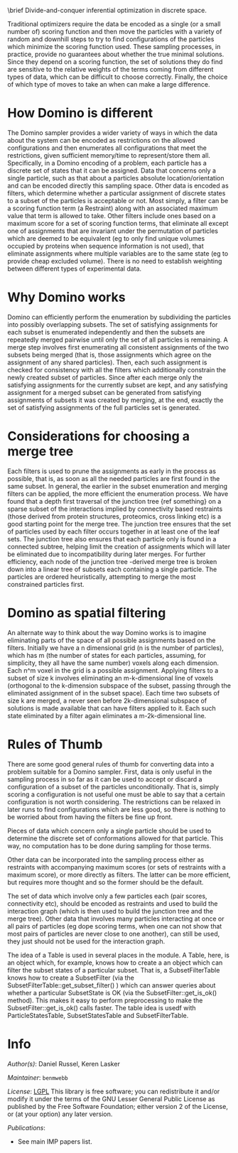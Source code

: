\brief Divide-and-conquer inferential optimization in discrete space.

Traditional optimizers require the data be encoded as a single (or a small number of) scoring function and then move the particles with a variety of random and downhill steps to try to find configurations of the particles which minimize the scoring function used. These sampling processes, in practice, provide no guarantees about whether the true minimal solutions. Since they depend on a scoring function, the set of solutions they do find are sensitive to the relative weights of the terms coming from different types of data, which can be difficult to choose correctly. Finally, the choice of which type of moves to take an when can make a large difference.

# How Domino is different
The Domino sampler provides a wider variety of ways in which the data about the system can be encoded as restrictions on the allowed configurations and then enumerates all configurations that meet the restrictions, given sufficient memory/time to represent/store them all. Specifically, in a Domino encoding of a problem, each particle has a discrete set of states that it can be assigned. Data that concerns only a single particle, such as that about a particles absolute location/orientation and can be encoded directly this sampling space. Other data is encoded as filters, which determine whether a particular assignment of discrete states to a subset of the particles is acceptable or not. Most simply, a filter can be a scoring function term (a Restraint) along with an associated maximum value that term is allowed to take. Other filters include ones based on a maximum score for a set of scoring function terms, that eliminate all except one of assignments that are invariant under the permutation of particles which are deemed to be equivalent (eg to only find unique volumes occupied by proteins when sequence information is not used), that eliminate assignments where multiple variables are to the same state (eg to provide cheap excluded volume). There is no need to establish weighting between different types of experimental data.

# Why Domino works
Domino can efficiently perform the enumeration by subdividing the particles into possibly overlapping subsets. The set of satisfying assignments for each subset is enumerated independently and then the subsets are repeatedly merged pairwise until only the set of all particles is remaining. A merge step involves first enumerating all consistent assignments of the two subsets being merged (that is, those assignments which agree on the assignment of any shared particles). Then, each such assignment is checked for consistency with all the filters which additionally constrain the newly created subset of particles. Since after each merge only the satisfying assignments for the currently subset are kept, and any satisfying assignment for a merged subset can be generated from satisfying assignments of subsets it was created by merging, at the end, exactly the set of satisfying assignments of the full particles set is generated.

# Considerations for choosing a merge tree
Each filters is used to prune the assignments as early in the process as possible, that is, as soon as all the needed particles are first found in the same subset. In general, the earlier in the subset enumeration and merging filters can be applied, the more efficient the enumeration process. We have found that a depth first traversal of the junction tree {ref something} on a sparse subset of the interactions implied by connectivity based restraints (those derived from protein structures, proteomics, cross linking etc) is a good starting point for the merge tree. The junction tree ensures that the set of particles used by each filter occurs together in at least one of the leaf sets. The junction tree also ensures that each particle only is found in a connected subtree, helping limit the creation of assignments which will later be eliminated due to incompatibility during later merges. For further efficiency, each node of the junction tree -derived merge tree is broken down into a linear tree of subsets each containing a single particle. The particles are ordered heuristically, attempting to merge the most constrained particles first.



# Domino as spatial filtering
An alternate way to think about the way Domino works is to imagine eliminating parts of the space of all possible assignments based on the filters. Initially we have a n dimensional grid (n is the number of particles), which has m (the number of states for each particles, assuming, for simplicity, they all have the same number) voxels along each dimension. Each n^m voxel in the grid is a possible assignment. Applying filters to a subset of size k involves eliminating an m-k-dimensional line of voxels (orthogonal to the k-dimension subspace of the subset, passing through the eliminated assignment of in the subset space). Each time two subsets of size k are merged, a never seen before 2k-dimensional subspace of solutions is made available that can have filters applied to it. Each such state eliminated by a filter again eliminates a m-2k-dimensional line.


# Rules of Thumb
There are some good general rules of thumb for converting data into a problem suitable for a Domino sampler. First, data is only useful in the sampling process in so far as it can be used to accept or discard a configuration of a subset of the particles unconditionally. That is, simply scoring a configuration is not useful one must be able to say that a certain configuration is not worth considering. The restrictions can be relaxed in later runs to find configurations which are less good, so there is nothing to be worried about from having the filters be fine up front.

Pieces of data which concern only a single particle should be used to determine the discrete set of conformations allowed for that particle. This way, no computation has to be done during sampling for those terms.

Other data can be incorporated into the sampling process either as restraints with accompanying maximum scores (or sets of restraints with a maximum score), or more directly as filters. The latter can be more efficient, but requires more thought and so the former should be the default.

The set of data which involve only a few particles each (pair scores, connectivity etc), should be encoded as restraints and used to build the interaction graph (which is then used to build the junction tree and the merge tree). Other data that involves many particles interacting at once or all pairs of particles (eg dope scoring terms, when one can not show that most pairs of particles are never close to one another), can still be used, they just should not be used for the interaction graph.

The idea of a Table is used in several places in the module. A Table, here, is an object which, for example, knows how to create a an object which can filter the subset states of a particular subset. That is, a SubsetFilterTable knows how to create a SubsetFilter (via the SubsetFilterTable::get_subset_filter() ) which can answer queries about whether a particular SubsetState is OK (via the SubsetFilter::get_is_ok() method). This makes it easy to perform preprocessing to make the SubsetFilter::get_is_ok() calls faster. The table idea is usedf with ParticleStatesTable, SubsetStatesTable and SubsetFilterTable.

# Info

_Author(s)_: Daniel Russel, Keren Lasker

_Maintainer_: `benmwebb`

_License_: [LGPL](http://www.gnu.org/licenses/old-licenses/lgpl-2.1.html)
This library is free software; you can redistribute it and/or
modify it under the terms of the GNU Lesser General Public
License as published by the Free Software Foundation; either
version 2 of the License, or (at your option) any later version.

_Publications_:
 - See main IMP papers list.
